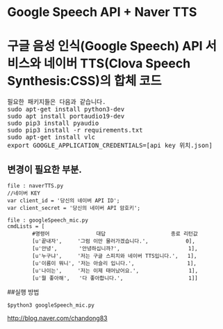 # Google Speech API + Naver TTS
# 구글 음성 인식(Google Speech) API 서비스와 네이버 TTS(Clova Speech Synthesis:CSS)의 합체 코드


<pre>
필요한 패키지들은 다음과 같습니다.
sudo apt-get install python3-dev
sudo apt install portaudio19-dev
sudo pip3 install pyaudio
sudo pip3 install -r requirements.txt
sudo apt-get install vlc
export GOOGLE_APPLICATION_CREDENTIALS=[api key 위치.json]
</pre>


## 변경이 필요한 부분.
~~~~~
file : naverTTS.py
//네이버 KEY
var client_id = '당신의 네이버 API ID';
var client_secret = '당신의 네이버 API 암호키';
~~~~~


~~~
file : googleSpeech_mic.py
cmdLists = [
        #명령어               대답                     종료 리턴값
        [u'끝내자',     '그럼 이만 물러가겠습니다.',            0],
        [u'안녕',       '안녕하십니까?',                      1],
        [u'누구냐',     '저는 구글 스피치와 네이버 TTS입니다.',   1],
        [u'이름이 뭐니', '저는 아슬리 입니다.',                 1],
        [u'나이는',     '저는 이제 태어났어요.',                1],
        [u'뭘 좋아해',   '다 좋아합니다.',                     1]]
~~~



##실행 방법
~~~
$python3 googleSpeech_mic.py
~~~


http://blog.naver.com/chandong83
